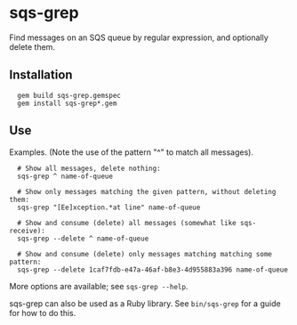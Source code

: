 sqs-grep
========

Find messages on an SQS queue by regular expression, and optionally delete
them.

Installation
------------

```
  gem build sqs-grep.gemspec
  gem install sqs-grep*.gem
```

Use
---

Examples. (Note the use of the pattern "^" to match all messages).

```
  # Show all messages, delete nothing:
  sqs-grep ^ name-of-queue

  # Show only messages matching the given pattern, without deleting them:
  sqs-grep "[Ee]xception.*at line" name-of-queue

  # Show and consume (delete) all messages (somewhat like sqs-receive):
  sqs-grep --delete ^ name-of-queue

  # Show and consume (delete) only messages matching matching some pattern:
  sqs-grep --delete 1caf7fdb-e47a-46af-b8e3-4d955883a396 name-of-queue
```

More options are available; see `sqs-grep --help`.

sqs-grep can also be used as a Ruby library.  See `bin/sqs-grep` for a
guide for how to do this.

